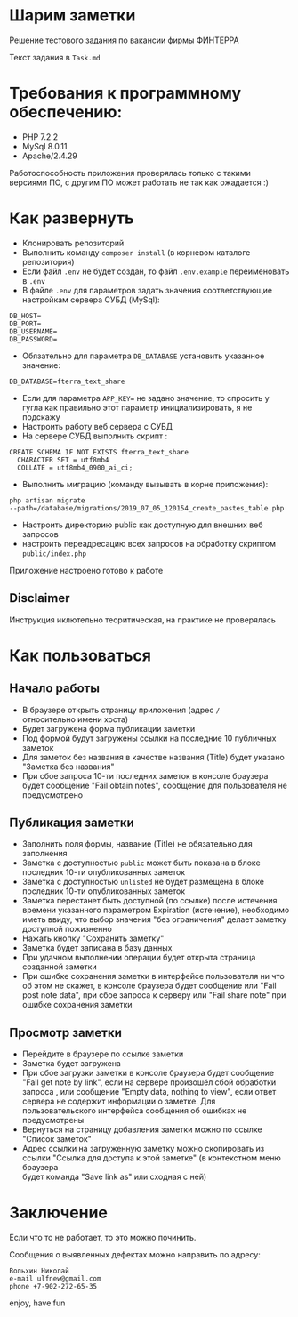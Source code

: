 # Шарим заметки
Решение тестового задания по вакансии фирмы ФИНТЕРРА

Текст задания в ``Task.md``

# Требования к программному обеспечению:
- PHP 7.2.2 
- MySql 8.0.11
- Apache/2.4.29

Работоспособность приложения проверялась только с такими версиями ПО,
с другим ПО может работать не так как ожадается :)

# Как развернуть
- Клонировать репозиторий
- Выполнить команду ``composer install`` (в корневом каталоге 
репозитория)
- Если файл ``.env`` не будет создан, то файл ``.env.example`` 
переименовать в ``.env``
- В файле ``.env`` для параметров задать значения соответствующие 
настройкам сервера СУБД (MySql): 
```
DB_HOST=
DB_PORT=
DB_USERNAME=
DB_PASSWORD=
``` 
- Обязательно для параметра ``DB_DATABASE`` установить указанное 
значение:
```
DB_DATABASE=fterra_text_share
```
- Если для параметра ``APP_KEY=`` не задано значение, то спросить у 
гугла как правильно этот параметр инициализировать, я не подскажу
- Настроить работу веб сервера с СУБД
- На сервере СУБД выполнить скрипт : 
```
CREATE SCHEMA IF NOT EXISTS fterra_text_share
  CHARACTER SET = utf8mb4
  COLLATE = utf8mb4_0900_ai_ci;
```
- Выполнить миграцию (команду вызывать в корне приложения):  

```
php artisan migrate 
--path=/database/migrations/2019_07_05_120154_create_pastes_table.php

```
- Настроить директорию public как доступную для внешних веб запросов
- настроить переадресацию всех запросов на обработку скриптом 
``public/index.php``

Приложение настроено готово к работе

## Disclaimer
Инструкция иклютельно теоритическая, на практике не проверялась

# Как пользоваться

## Начало работы
- В браузере открыть страницу приложения (адрес ``/``  
относительно имени хоста)
- Будет загружена форма публикации заметки
- Под формой будут загружены ссылки на последние 10 публичных заметок
- Для заметок без названия в качестве названия (Title) будет указано 
"Заметка без названия"
- При сбое запроса 10-ти последних заметок в консоле браузера будет 
сообщение "Fail obtain notes", сообщение для пользователя 
не предусмотрено
 
## Публикация заметки
- Заполнить поля формы, название (Title) не обязательно для заполнения
- Заметка с доступностью ``public`` может быть показана в блоке 
последних 10-ти опубликованных заметок
- Заметка с доступностью ``unlisted`` не будет размещена в блоке 
последних 10-ти опубликованных заметок
- Заметка перестанет быть доступной (по ссылке) после истечения времени 
указанного параметром Expiration (истечение), необходимо иметь ввиду, 
что выбор значения "без ограничения" делает заметку доступной пожизненно
- Нажать кнопку "Сохранить заметку"
- Заметка будет записана в базу данных
- При удачном выполнении операции будет открыта страница созданной 
заметки
- При ошибке сохранения заметки в интерфейсе пользователя ни что об этом 
не скажет, в консоле браузера будет сообщение или "Fail post note data", 
при сбое запроса к серверу или "Fail share note" при ошибке сохранения 
заметки

## Просмотр заметки
- Перейдите в браузере по ссылке заметки
- Заметка будет загружена
- При сбое загрузки заметки в консоле браузера будет сообщение 
"Fail get note by link", если на сервере произошёл сбой обработки 
запроса , или сообщение "Empty data, nothing to view", если ответ 
сервера не содержит информации о заметке. Для пользовательского 
интерфейса сообщения об ошибках не предусмотрены
- Вернуться на страницу добавления заметки можно по ссылке 
"Список заметок"
- Адрес ссылки на загруженную заметку можно скопировать из ссылки 
"Ссылка для доступа к этой заметке" (в контекстном меню браузера  
будет команда "Save link as" или сходная с ней)

# Заключение
Если что то не работает, то это можно починить.

Сообщения о выявленных дефектах можно направить по адресу:
```
Вольхин Николай
e-mail ulfnew@gmail.com
phone +7-902-272-65-35
``` 
enjoy, have fun
